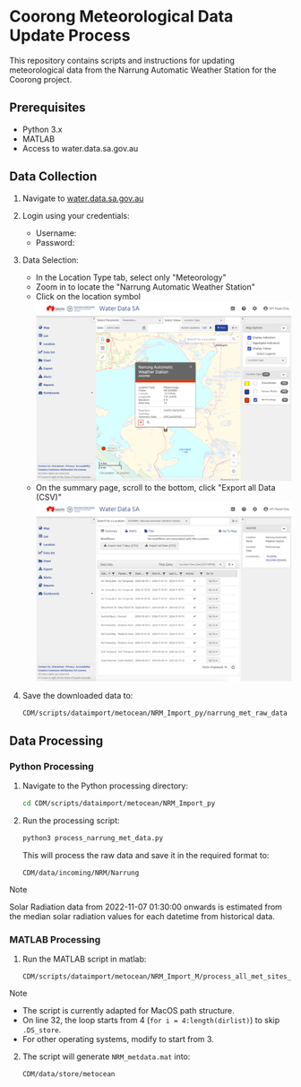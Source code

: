 # Coorong Meteorological Data Update Process

This repository contains scripts and instructions for updating meteorological data from the Narrung Automatic Weather Station for the Coorong project.

## Prerequisites

- Python 3.x
- MATLAB
- Access to water.data.sa.gov.au

## Data Collection

1. Navigate to [water.data.sa.gov.au](https://water.data.sa.gov.au/)

2. Login using your credentials:
   - Username: <your username>
   - Password: <your password>

3. Data Selection:
   - In the Location Type tab, select only "Meteorology"
   - Zoom in to locate the "Narrung Automatic Weather Station"
   - Click on the location symbol
   ![Location Selection](NRM_Import_demo/WaterDataSAMapPage.png)
   - On the summary page, scroll to the bottom, click "Export all Data (CSV)"
   ![Export Data](NRM_Import_demo/WaterDataSASummaryPage.png)

4. Save the downloaded data to:
   ```
   CDM/scripts/dataimport/metocean/NRM_Import_py/narrung_met_raw_data
   ```

## Data Processing

### Python Processing
1. Navigate to the Python processing directory:
   ```bash
   cd CDM/scripts/dataimport/metocean/NRM_Import_py
   ```

2. Run the processing script:
   ```bash
   python3 process_narrung_met_data.py
   ```
   This will process the raw data and save it in the required format to:
   ```
   CDM/data/incoming/NRM/Narrung
   ```

> [!NOTE]
> Solar Radiation data from 2022-11-07 01:30:00 onwards is estimated from the median solar radiation values for each datetime from historical data.

### MATLAB Processing
1. Run the MATLAB script in matlab:
   ```
   CDM/scripts/dataimport/metocean/NRM_Import_M/process_all_met_sites_new.m
   ```

> [!NOTE]
> - The script is currently adapted for MacOS path structure.
> - On line 32, the loop starts from 4 (`for i = 4:length(dirlist)`) to skip `.DS_store`.
> - For other operating systems, modify to start from 3.

2. The script will generate `NRM_metdata.mat` into:
   ```
   CDM/data/store/metocean
   ```